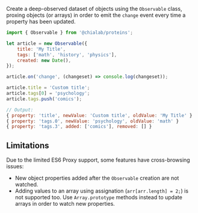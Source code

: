 Create a deep-observed dataset of objects using the `Observable` class, proxing objects (or arrays) in order to emit the `change` event every time a property has been updated.
```js
import { Observable } from '@chialab/proteins';

let article = new Observable({
    title: 'My Title',
    tags: ['math', 'history', 'physics'],
    created: new Date(),
});

article.on('change', (changeset) => console.log(changeset));

article.title = 'Custom title';
article.tags[0] = 'psychology';
article.tags.push('comics');
```

```js
// Output:
{ property: 'title', newValue: 'Custom title', oldValue: 'My Title' }
{ property: 'tags.0', newValue: 'psychology', oldValue: 'math' }
{ property: 'tags.3', added: ['comics'], removed: [] }
```

## Limitations
Due to the limited ES6 Proxy support, some features have cross-browsing issues:
* New object properties added after the `Observable` creation are not watched.
* Adding values to an array using assignation (`arr[arr.length] = 2;`) is not supported too. Use `Array.prototype` methods instead to update arrays in order to watch new properties.